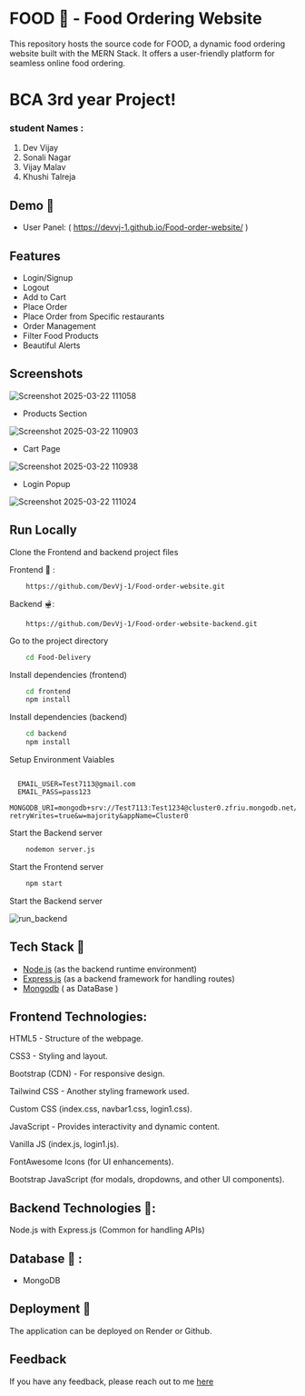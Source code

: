 # FOOD 🍔  - Food Ordering Website 

This repository hosts the source code for FOOD, a dynamic food ordering website built with the MERN Stack. It offers a user-friendly platform for seamless online food ordering.

# BCA 3rd year Project!
### student Names  :
1) Dev Vijay
2) Sonali Nagar
3) Vijay Malav
4) Khushi Talreja

## Demo  🍕

- User Panel: ( https://devvj-1.github.io/Food-order-website/ )
  
## Features

- Login/Signup
- Logout
- Add to Cart
- Place Order
- Place Order from Specific restaurants
- Order Management
- Filter Food Products
- Beautiful Alerts

## Screenshots 

![Screenshot 2025-03-22 111058](https://github.com/user-attachments/assets/2bfc68c7-e24b-4c26-8ed5-f3f82291a589)

- Products Section

![Screenshot 2025-03-22 110903](https://github.com/user-attachments/assets/bd42898a-2875-4edb-9e96-ada9d1aad79c)

- Cart Page

![Screenshot 2025-03-22 110938](https://github.com/user-attachments/assets/5dbc8d25-311e-4a65-9fed-c3e573721b1c)

- Login Popup

![Screenshot 2025-03-22 111024](https://github.com/user-attachments/assets/45236576-f6a9-4ce8-8e26-7d2a2024f293)


## Run Locally

Clone the Frontend and backend project files

Frontend 🍝 :
```
    https://github.com/DevVj-1/Food-order-website.git
```
Backend 🫕:
```
    https://github.com/DevVj-1/Food-order-website-backend.git
```

Go to the project directory

```bash
    cd Food-Delivery
```
Install dependencies (frontend)

```bash
    cd frontend
    npm install
```

Install dependencies (backend)

```bash
    cd backend
    npm install
```
Setup Environment Vaiables

```Make .env file in "backend" folder and store environment Variables

  EMAIL_USER=Test7113@gmail.com
  EMAIL_PASS=pass123
  MONGODB_URI=mongodb+srv://Test7113:Test1234@cluster0.zfriu.mongodb.net/?retryWrites=true&w=majority&appName=Cluster0

 ```

Start the Backend server

```bash
    nodemon server.js
```

Start the Frontend server

```bash
    npm start
```

Start the Backend server

![run_backend](https://github.com/user-attachments/assets/e6a4b799-97e6-4fa0-b12d-22e1644883d3)

##
##

## Tech Stack 🍜
* [Node.js](https://nodejs.org/en)  (as the backend runtime environment)
* [Express.js](https://expressjs.com/) (as a backend framework for handling routes)
* [Mongodb](https://www.mongodb.com/) ( as DataBase ) 


## Frontend Technologies:
  
HTML5 - Structure of the webpage.

CSS3 - Styling and layout.

Bootstrap (CDN) - For responsive design.

Tailwind CSS - Another styling framework used.

Custom CSS (index.css, navbar1.css, login1.css).

JavaScript - Provides interactivity and dynamic content.

Vanilla JS (index.js, login1.js).

FontAwesome Icons (for UI enhancements).

Bootstrap JavaScript (for modals, dropdowns, and other UI components).

## Backend Technologies 🌭:

Node.js with Express.js (Common for handling APIs)

## Database 🥪 :

* MongoDB 


## Deployment 🍱

The application can be deployed on Render or Github.


## Feedback

If you have any feedback, please reach out to me [here](https://www.linkedin.com/in/dev-vj1/)
